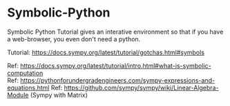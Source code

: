 # Symbolic-Python



Symbolic Python
Tutorial gives an interative environment so that if you have a web-browser, you even don't need a python.


Tutorial: https://docs.sympy.org/latest/tutorial/gotchas.html#symbols

Ref: https://docs.sympy.org/latest/tutorial/intro.html#what-is-symbolic-computation  
Ref: https://pythonforundergradengineers.com/sympy-expressions-and-equations.html
Ref: https://github.com/sympy/sympy/wiki/Linear-Algebra-Module (Sympy with Matrix)
